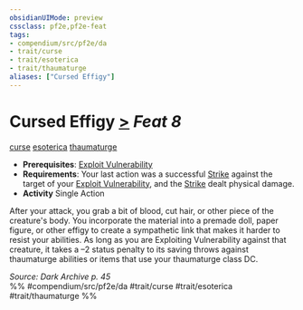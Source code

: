 ```yaml
---
obsidianUIMode: preview
cssclass: pf2e,pf2e-feat
tags:
- compendium/src/pf2e/da
- trait/curse
- trait/esoterica
- trait/thaumaturge
aliases: ["Cursed Effigy"]
---
```

# Cursed Effigy  [>](rules/core-rulebook/chapter-9-playing-the-game.md#Actions "Single Action") *Feat 8*  
[curse](rules/traits/curse.md)  [esoterica](rules/traits/esoterica-da.md)  [thaumaturge](rules/traits/thaumaturge-da.md)  

- **Prerequisites**: [Exploit Vulnerability](rules/actions/exploit-vulnerability-da.md)
- **Requirements**: Your last action was a successful [Strike](rules/actions/strike.md) against the target of your [Exploit Vulnerability](rules/actions/exploit-vulnerability-da.md), and the [Strike](rules/actions/strike.md) dealt physical damage.
- **Activity** Single Action

After your attack, you grab a bit of blood, cut hair, or other piece of the creature's body. You incorporate the material into a premade doll, paper figure, or other effigy to create a sympathetic link that makes it harder to resist your abilities. As long as you are Exploiting Vulnerability against that creature, it takes a –2 status penalty to its saving throws against thaumaturge abilities or items that use your thaumaturge class DC.

*Source: Dark Archive p. 45*  
%% #compendium/src/pf2e/da #trait/curse #trait/esoterica #trait/thaumaturge %%